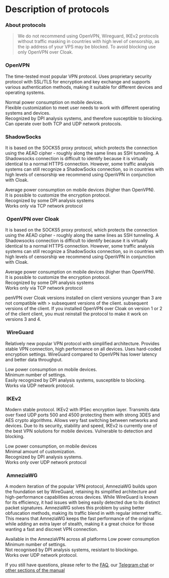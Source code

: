 # Description of protocols

### About protocols

> We do not recommend using OpenVPN, Wireguard, IKEv2 protocols without traffic masking in countries
> with high level of censorship, as the ip address of your VPS may be blocked. To avoid blocking use only
> OpenVPN over Cloak.
&nbsp;

### OpenVPN  

The time-tested most popular VPN protocol.  Uses proprietary security protocol with SSL/TLS for encryption
and key exchange and supports various authentication methods, making it suitable for different devices and
operating systems.

Normal power consumption on mobile devices. \
Flexible customization to meet user needs to work with different operating systems and devices. \
Recognized by DPI analysis systems, and therefore susceptible to blocking. \
Can operate over both TCP and UDP network protocols. 

### ShadowSocks


It is based on the SOCKS5 proxy protocol, which protects the connection using the AEAD cipher - roughly
along the same lines as SSH tunneling. A Shadowsocks connection is difficult to identify because it is
virtually identical to a normal HTTPS connection.
However, some traffic analysis systems can still recognize a ShadowSocks connection, so in countries with
high levels of censorship we recommend using OpenVPN in conjunction with Cloak.

Average power consumption on mobile devices (higher than OpenVPN). \
It is possible to customize the encryption protocol. \
Recognized by some DPI analysis systems  \
Works only via TCP network protocol



###  OpenVPN over Cloak

It is based on the SOCKS5 proxy protocol, which protects the connection using the AEAD cipher - roughly
along the same lines as SSH tunneling. A Shadowsocks connection is difficult to identify because it is
virtually identical to a normal HTTPS connection.
However, some traffic analysis systems can still recognize a ShadowSocks connection, so in countries with
 high levels of censorship we recommend using OpenVPN in conjunction with Cloak.

Average power consumption on mobile devices (higher than OpenVPN). \
It is possible to customize the encryption protocol. \
Recognized by some DPI analysis systems \
Works only via TCP network protocol

 penVPN over Cloak versions installed on client versions younger than 3 are not compatible with > subsequent versions of the client. 
subsequent versions of the client. If you installed OpenVPN over Cloak on version 1 or 2 of the client
 client, you must reinstall the protocol to make it work on versions 3 and 4.

 ###  WireGuard

Relatively new popular VPN protocol with simplified architecture. 
Provides stable VPN connection, high performance on all devices. Uses hard-coded encryption settings. 
WireGuard compared to OpenVPN has lower latency and better data throughput.

Low power consumption on mobile devices. \
Minimum number of settings. \
Easily recognized by DPI analysis systems, susceptible to blocking. \
Works via UDP network protocol.

###  IKEv2

Modern stable protocol. IKEv2 with IPSec encryption layer. Transmits data over fixed UDP ports 500 and
4500 protecting them with strong 3DES and AES crypto algorithms. Allows very fast switching between networks and devices. Due to its security, stability and speed, IKEv2 is currently one of the best VPN solutions for mobile devices. Vulnerable to detection and blocking.


Low power consumption, on mobile devices \
Minimal amount of customization. \
Recognized by DPI analysis systems. \
Works only over UDP network protocol 




###  AmneziaWG
A modern iteration of the popular VPN protocol, AmneziaWG builds upon the foundation set by WireGuard, retaining its simplified architecture and               high-performance capabilities across devices.
While WireGuard is known for its efficiency, it had issues with being easily detected due to its distinct packet signatures. AmneziaWG solves this problem by using better obfuscation methods, making its traffic blend in with regular internet traffic.
This means that AmneziaWG keeps the fast performance of the original while adding an extra layer of stealth, making it a great choice for those wanting a fast and discreet VPN connection.

Available in the AmneziaVPN across all platforms Low power consumption \
Minimum number of settings. \
Not recognised by DPI analysis systems, resistant to blockingю. \
Works over UDP network protocol.

If you still have questions, please refer to the [FAQ], our [Telegram chat] or [other sections of the manual]


[amnezia-site-ext-link]: https://amnezia-web-nx1r.vercel.app
[about-int-link]: /about
[FAQ]: ../faq 
[Telegram chat]: https://t.me/amnezia_vpn_en
[other sections of the manual]: ../instructions










